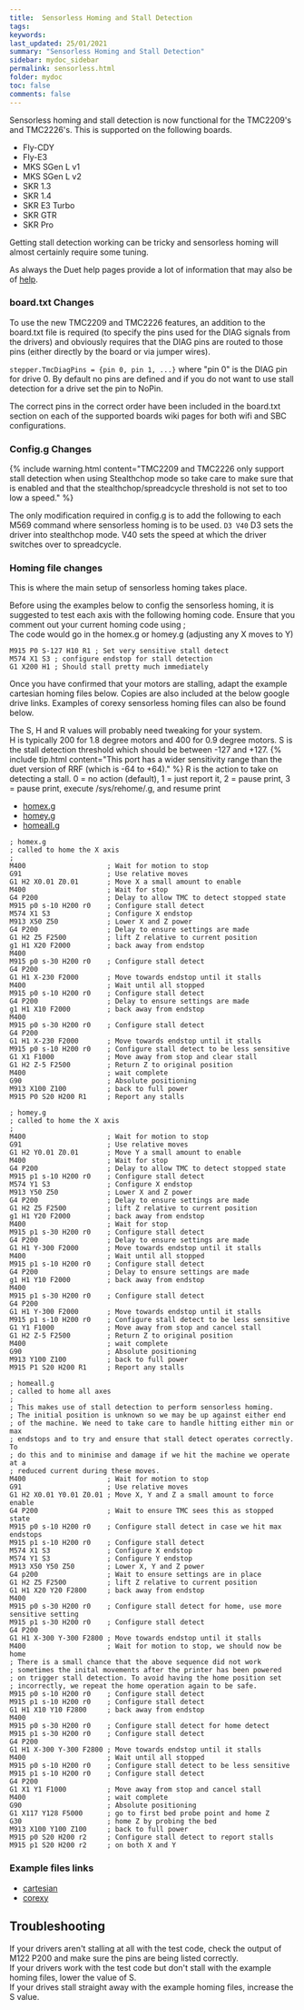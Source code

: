 ```yaml
---
title:  Sensorless Homing and Stall Detection
tags: 
keywords: 
last_updated: 25/01/2021
summary: "Sensorless Homing and Stall Detection"
sidebar: mydoc_sidebar
permalink: sensorless.html
folder: mydoc
toc: false
comments: false
---
```


Sensorless homing and stall detection is now functional for the TMC2209's and TMC2226's. This is supported on the following boards.
* Fly-CDY
* Fly-E3
* MKS SGen L v1
* MKS SGen L v2
* SKR 1.3
* SKR 1.4
* SKR E3 Turbo
* SKR GTR
* SKR Pro

Getting stall detection working can be tricky and sensorless homing will almost certainly require some tuning.  
 
As always the Duet help pages provide a lot of information that may also be of [help](https://duet3d.dozuki.com/Wiki/Stall_detection_and_sensorless_homing).

### board.txt Changes

To use the new TMC2209 and TMC2226 features, an addition to the board.txt file is required (to specify the pins used for the DIAG signals from the drivers) and obviously requires that the DIAG pins are routed to those pins (either directly by the board or via jumper wires).  

`stepper.TmcDiagPins = {pin 0, pin 1, ...}`
where "pin 0" is the DIAG pin for drive 0. By default no pins are defined and if you do not want to use stall detection for a drive set the pin to NoPin.  

The correct pins in the correct order have been included in the board.txt section on each of the supported boards wiki pages for both wifi and SBC configurations.  

### Config.g Changes

{% include warning.html content="TMC2209 and TMC2226 only support stall detection when using Stealthchop mode so take care to make sure that is enabled and that the stealthchop/spreadcycle threshold is not set to too low a speed." %}

The only modification required in config.g is to add the following to each M569 command where sensorless homing is to be used.
`D3 V40`
D3 sets the driver into stealthchop mode. V40 sets the speed at which the driver switches over to spreadcycle. 

### Homing file changes

This is where the main setup of sensorless homing takes place.  

Before using the examples below to config the sensorless homing, it is suggested to test each axis with the following homing code. Ensure that you comment out your current homing code using ;  
The code would go in the homex.g or homey.g (adjusting any X moves to Y)

```
M915 P0 S-127 H10 R1 ; Set very sensitive stall detect
M574 X1 S3 ; configure endstop for stall detection
G1 X200 H1 ; Should stall pretty much immediately
```

Once you have confirmed that your motors are stalling, adapt the example cartesian homing files below. Copies are also included at the below google drive links. Examples of corexy sensorless homing files can also be found below.    

The S, H and R values will probably need tweaking for your system.  
H is typically 200 for 1.8 degree motors and 400 for 0.9 degree motors.
S is the stall detection threshold which should be between -127 and +127.
{% include tip.html content="This port has a wider sensitivity range than the duet version of RRF (which is -64 to +64)." %}
R is the action to take on detecting a stall. 0 = no action (default), 1 = just report it, 2 = pause print, 3 = pause print, execute /sys/rehome/.g, and resume print

<ul id="profileTabs" class="nav nav-tabs">
    <li class="active"><a class="noCrossRef" href="#homex" data-toggle="tab">homex.g</a></li>
    <li><a class="noCrossRef" href="#homey" data-toggle="tab">homey.g</a></li>
    <li><a class="noCrossRef" href="#homeall" data-toggle="tab">homeall.g</a></li>
</ul>
  <div class="tab-content">
<div role="tabpanel" class="tab-pane active" id="homex" markdown="1">

```
; homex.g
; called to home the X axis
;
M400					; Wait for motion to stop
G91						; Use relative moves
G1 H2 X0.01	Z0.01		; Move X a small amount to enable
M400					; Wait for stop
G4 P200					; Delay to allow TMC to detect stopped state
M915 p0 s-10 H200 r0	; Configure stall detect
M574 X1 S3				; Configure X endstop
M913 X50 Z50			; Lower X and Z power
G4 P200					; Delay to ensure settings are made
G1 H2 Z5 F2500			; lift Z relative to current position
g1 H1 X20 F2000			; back away from endstop
M400
M915 p0 s-30 H200 r0	; Configure stall detect
G4 P200
G1 H1 X-230 F2000		; Move towards endstop until it stalls
M400					; Wait until all stopped
M915 p0 s-10 H200 r0	; Configure stall detect
G4 P200					; Delay to ensure settings are made
g1 H1 X10 F2000			; back away from endstop
M400
M915 p0 s-30 H200 r0	; Configure stall detect
G4 P200
G1 H1 X-230 F2000		; Move towards endstop until it stalls
M915 p0 s-10 H200 r0	; Configure stall detect to be less sensitive
G1 X1 F1000				; Move away from stop and clear stall
G1 H2 Z-5 F2500			; Return Z to original position
M400					; wait complete
G90						; Absolute positioning
M913 X100 Z100			; back to full power
M915 P0 S20 H200 R1		; Report any stalls
```

</div>

<div role="tabpanel" class="tab-pane" id="homey" markdown="1">

```
; homey.g
; called to home the X axis
;
M400					; Wait for motion to stop
G91						; Use relative moves
G1 H2 Y0.01	Z0.01		; Move Y a small amount to enable
M400					; Wait for stop
G4 P200					; Delay to allow TMC to detect stopped state
M915 p1 s-10 H200 r0	; Configure stall detect
M574 Y1 S3				; Configure X endstop
M913 Y50 Z50			; Lower X and Z power
G4 P200					; Delay to ensure settings are made
G1 H2 Z5 F2500			; lift Z relative to current position
g1 H1 Y20 F2000			; back away from endstop
M400					; Wait for stop
M915 p1 s-30 H200 r0	; Configure stall detect
G4 P200					; Delay to ensure settings are made
G1 H1 Y-300 F2000		; Move towards endstop until it stalls
M400					; Wait until all stopped
M915 p1 s-10 H200 r0	; Configure stall detect
G4 P200					; Delay to ensure settings are made
g1 H1 Y10 F2000			; back away from endstop
M400
M915 p1 s-30 H200 r0	; Configure stall detect
G4 P200
G1 H1 Y-300 F2000		; Move towards endstop until it stalls
M915 p1 s-10 H200 r0	; Configure stall detect to be less sensitive
G1 Y1 F1000				; Move away from stop and cancel stall
G1 H2 Z-5 F2500			; Return Z to original position
M400					; wait complete
G90						; Absolute positioning
M913 Y100 Z100			; back to full power
M915 P1 S20 H200 R1		; Report any stalls
```

</div>

<div role="tabpanel" class="tab-pane" id="homeall" markdown="1">

```
; homeall.g
; called to home all axes
;
; This makes use of stall detection to perform sensorless homing.
; The initial position is unknown so we may be up against either end
; of the machine. We need to take care to handle hitting either min or max
; endstops and to try and ensure that stall detect operates correctly. To
; do this and to minimise and damage if we hit the machine we operate at a
; reduced current during these moves.
M400					; Wait for motion to stop
G91						; Use relative moves
G1 H2 X0.01 Y0.01 Z0.01	; Move X, Y and Z a small amount to force enable
G4 P200					; Wait to ensure TMC sees this as stopped state
M915 p0 s-10 H200 r0	; Configure stall detect in case we hit max endstops
M915 p1 s-10 H200 r0	; Configure stall detect
M574 X1 S3				; Configure X endstop
M574 Y1 S3				; Configure Y endstop
M913 X50 Y50 Z50		; Lower X, Y and Z power
G4 p200					; Wait to ensure settings are in place
G1 H2 Z5 F2500			; lift Z relative to current position
G1 H1 X20 Y20 F2800		; back away from endstop
M400
M915 p0 s-30 H200 r0	; Configure stall detect for home, use more sensitive setting
M915 p1 s-30 H200 r0	; Configure stall detect
G4 P200
G1 H1 X-300 Y-300 F2800	; Move towards endstop until it stalls
M400					; Wait for motion to stop, we should now be home
; There is a small chance that the above sequence did not work
; sometimes the inital movements after the printer has been powered
; on trigger stall detection. To avoid having the home position set
; incorrectly, we repeat the home operation again to be safe.
M915 p0 s-10 H200 r0	; Configure stall detect
M915 p1 s-10 H200 r0	; Configure stall detect
G1 H1 X10 Y10 F2800		; back away from endstop
M400
M915 p0 s-30 H200 r0	; Configure stall detect for home detect
M915 p1 s-30 H200 r0	; Configure stall detect
G4 P200
G1 H1 X-300 Y-300 F2800	; Move towards endstop until it stalls
M400					; Wait until all stopped
M915 p0 s-10 H200 r0	; Configure stall detect to be less sensitive
M915 p1 s-10 H200 r0	; Configure stall detect
G4 P200
G1 X1 Y1 F1000			; Move away from stop and cancel stall
M400					; wait complete
G90						; Absolute positioning
G1 X117 Y128 F5000      ; go to first bed probe point and home Z
G30                     ; home Z by probing the bed
M913 X100 Y100 Z100		; back to full power
M915 p0 S20 H200 r2		; Configure stall detect to report stalls
M915 p1 S20 H200 r2		; on both X and Y
```

</div>

</div>

### Example files links  
- [cartesian](https://drive.google.com/drive/folders/1WnLpNlcJDQvxbuI_45OOlouHLRHWYFNu)
- [corexy](https://drive.google.com/file/d/13wBrTU-znwl0BmK4Yl2o9nwEww_Cc6zg/view?usp=sharing)

## Troubleshooting

If your drivers aren't stalling at all with the test code, check the output of M122 P200 and make sure the pins are being listed correctly.  
If your drivers work with the test code but don't stall with the example homing files, lower the value of S.  
If your drives stall straight away with the example homing files, increase the S value.  
